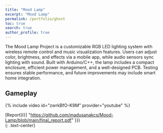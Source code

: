 ```yaml
---
title: "Mood Lamp"
excerpt: "Mood Lamp"
permalink: /portfolio/ghost
toc: true
search: true
author_profile: true
---
```

The Mood Lamp Project is a customizable RGB LED lighting system with wireless remote control and music visualization features. Users can adjust color, brightness, and effects via a mobile app, while audio sensors sync lighting with sound. Built with Arduino/C++, the lamp includes a compact enclosure, efficient power management, and a well-designed PCB. Testing ensures stable performance, and future improvements may include smart home integration.



## Gameplay
{% include video id="zwrkBfO-K9M" provider="youtube" %}

[Report]({{ "https://github.com/madusanakcs/Mood-Lamp/blob/main/final_report.pdf"  }})   
{: .text-center}
